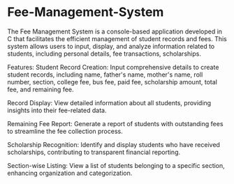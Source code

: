 # Fee-Management-System
The Fee Management System is a console-based application developed in C that facilitates the efficient management of student records and fees. This system allows users to input, display, and analyze information related to students, including personal details, fee transactions, scholarships.

Features:
Student Record Creation: Input comprehensive details to create student records, including name, father's name, mother's name, roll number, section, college fee, bus fee, paid fee, scholarship amount, total fee, and remaining fee.

Record Display: View detailed information about all students, providing insights into their fee-related data.

Remaining Fee Report: Generate a report of students with outstanding fees to streamline the fee collection process.

Scholarship Recognition: Identify and display students who have received scholarships, contributing to transparent financial reporting.

Section-wise Listing: View a list of students belonging to a specific section, enhancing organization and categorization.

